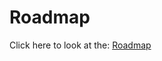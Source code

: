 # Roadmap

Click here to look at the: [Roadmap](https://trello.com/b/0yL18DOA/obsidian-file-share-roadmap)
